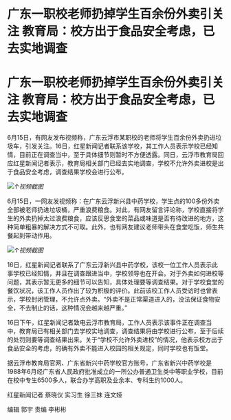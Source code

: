 # 广东一职校老师扔掉学生百余份外卖引关注 教育局：校方出于食品安全考虑，已去实地调查

# 广东一职校老师扔掉学生百余份外卖引关注 教育局：校方出于食品安全考虑，已去实地调查

6月15日，有网友发布视频称，广东云浮市某职校的老师将学生百余份外卖扔进垃圾车，引发关注。16日，红星新闻记者联系该学校，其工作人员表示学校已经知情，目前正在调查当中，至于具体细节则暂时不方便透露。同日，云浮市教育局回应红星新闻记者表示，教育局相关部门已经去实地调查，学校不允许外卖进校是出于食品安全考虑，调查结果学校会进行公布。

![](https://inews.gtimg.com/om_bt/O5LAIiBwSHre0loQiXjcBtYVPZX4ThCi0WeqmJl7NnhZIAA/1000)_↑视频截图_

6月15日，一网友发视频称：在广东云浮新兴县中药学校，学生点的100多份外卖全部被老师扔进垃圾桶，严重浪费粮食。对此，有网友留言评论称，学校直接将学生的外卖扔掉太过浪费粮食，应该反思食堂的菜品或味道是否有待改进的地方，这种简单粗暴的解决方式不可取。此外，也有网友建议老师带头在食堂吃饭，师生共餐起到带动作用。

![](https://inews.gtimg.com/om_bt/ObTYhsE3QnK2G0zgMTeU-6EbLk1Lt6xeT4FFlJa4Drt7wAA/1000)_↑视频截图_

16日，红星新闻记者联系了广东云浮新兴县中药学校，该校一位工作人员表示此事学校已经知情，并且在调查跟进当中，学校领导也在开会。对于外卖如何进校等问题，其表示暂无更多的细节可以告知，具体处理要等调查结果。对于学校食堂的餐饮状况，该工作人员作出了较为积极的评价。此前该校工作人员受访时也曾表示，学校封闭管理，不允许点外卖。“外卖不是正常渠道进入的，没法保证食物安全，不去制止的话，这种情况会越来越严重。”

16日下午，红星新闻记者致电云浮市教育局，工作人员表示该事件正在调查当中，教育局已有相关部门去学校实地调查，调查结果将由学校进行公布，至于后续的处罚则要等调查结果出来。关于“学校不允许外卖进校”的情况，他表示校方出于食品安全的考虑，的确有外卖不能进入校园的相关规定，同时学校也有饭堂。

据云浮市教育局官网、广东省新兴中药学校官方账号，广东省新兴中药学校是1988年6月经广东省人民政府批准成立的一所公办普通卫生类中等职业学校，目前在校中专生6500多人，联合办学高职及业余本、专科生约1000人。

红星新闻记者 蔡晓仪 实习生 徐三妹 连文娅

编辑 郭宇 责编 李彬彬

